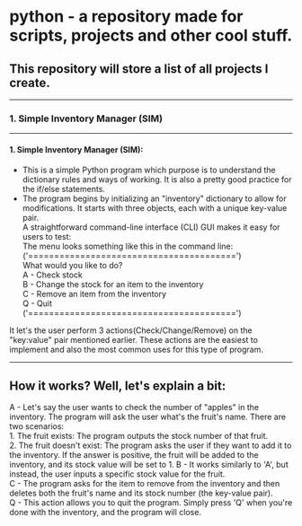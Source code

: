 # python - a repository made for scripts, projects and other cool stuff.
##  This repository will store a list of all projects I create.
--- 
### 1. Simple Inventory Manager (SIM)
---

#### 1. Simple Inventory Manager (SIM):
- This is a simple Python program which purpose is to understand the dictionary rules and ways of working. It is also a pretty good practice for the if/else statements.
- The program begins by initializing an "inventory" dictionary to allow for modifications. It starts with three objects, each with a unique key-value pair.<br/>
    A straightforward command-line interface (CLI) GUI makes it easy for users to test:<br/>
    The menu looks something like this in the command line:
('========================================')<br/>
What would you like to do?<br/>
A - Check stock<br/>
B - Change the stock for an item to the inventory<br/>
C - Remove an item from the inventory<br/>
Q - Quit<br/>
('========================================')

It let's the user perform 3 actions(Check/Change/Remove) on the "key:value" pair mentioned earlier. These actions are the easiest to implement and also the most common uses for this type of program.

---
How it works? Well, let's explain a bit:
---
 A - Let's say the user wants to check the number of "apples" in the inventory. The program will ask the user what's the fruit's name. There are two scenarios:<br/>
    1. The fruit exists: The program outputs the stock number of that fruit.<br/>
    2. The fruit doesn't exist: The program asks the user if they want to add it to the inventory. If the answer is positive, the fruit will be added to the inventory, and its stock value will be set to 1.
 B - It works similarly to 'A', but instead, the user inputs a specific stock value for the fruit.<br/>
 C - The program asks for the item to remove from the inventory and then deletes both the fruit's name and its stock number (the key-value pair).<br/>
 Q - This action allows you to quit the program. Simply press 'Q' when you're done with the inventory, and the program will close.<br/>
